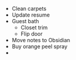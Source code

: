- Clean carpets
- Update resume
- Guest bath
	- Closet trim
	- Flip door 
- Move notes to Obsidian
- Buy orange peel spray
- 